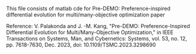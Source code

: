 This file consists of matlab cde for Pre-DEMO: Preference-inspired differential evolution for multi/many-objective optimization paper

Reference: V. Palakonda and J. -M. Kang, "Pre-DEMO: Preference-Inspired Differential Evolution for Multi/Many-Objective Optimization," 
in IEEE Transactions on Systems, Man, and Cybernetics: Systems, vol. 53, no. 12, pp. 7618-7630, Dec. 2023, doi: 10.1109/TSMC.2023.3298690
